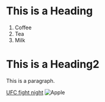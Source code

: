 <!DOCTYPE html>
<html>
<head>
<title>My Webpage </title>
</head>
<body>

<h1>This is a Heading</h1>
<ol>
  <li>Coffee</li>
  <li>Tea</li>
  <li>Milk</li>
</ol>
<h1> This is a Heading2 </h1>
<p>This is a paragraph.</p>
<a href="https://www.ufc.com">UFC fight night</a>
<img src="https://i.insider.com/526e70dbecad040247237811?width=300&format=jpeg&auto=webp" alt="Apple" />

</body>
</html>


